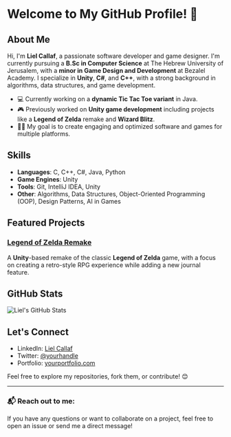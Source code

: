 # Welcome to My GitHub Profile! 👋

## About Me

Hi, I'm **Liel Callaf**, a passionate software developer and game designer. I'm currently pursuing a **B.Sc in Computer Science** at The Hebrew University of Jerusalem, with a **minor in Game Design and Development** at Bezalel Academy. I specialize in **Unity**, **C#**, and **C++**, with a strong background in algorithms, data structures, and game development.

- 💻 Currently working on a **dynamic Tic Tac Toe variant** in Java.
- 🎮 Previously worked on **Unity game development** including projects like a **Legend of Zelda** remake and **Wizard Blitz**.
- 🧑‍💻 My goal is to create engaging and optimized software and games for multiple platforms.

## Skills

- **Languages**: C, C++, C#, Java, Python
- **Game Engines**: Unity
- **Tools**: Git, IntelliJ IDEA, Unity
- **Other**: Algorithms, Data Structures, Object-Oriented Programming (OOP), Design Patterns, AI in Games

## Featured Projects

### [Legend of Zelda Remake](https://github.com/liel-marx-callaf/ZeldaRemake)
A **Unity**-based remake of the classic **Legend of Zelda** game, with a focus on creating a retro-style RPG experience while adding a new journal feature.


## GitHub Stats

![Liel's GitHub Stats](https://github-readme-stats.vercel.app/api?username=liel-marx-callaf&show_icons=true&count_private=true&hide_title=true&hide=prs)

## Let's Connect

- LinkedIn: [Liel Callaf](https://www.linkedin.com/in/yourlinkedin)
- Twitter: [@yourhandle](https://twitter.com/yourhandle)
- Portfolio: [yourportfolio.com](http://yourportfolio.com)

Feel free to explore my repositories, fork them, or contribute! 😊

---
### 📬 Reach out to me:

If you have any questions or want to collaborate on a project, feel free to open an issue or send me a direct message!

